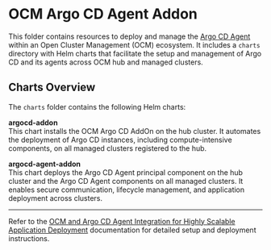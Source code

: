 # OCM Argo CD Agent Addon

This folder contains resources to deploy and manage the
[Argo CD Agent](https://github.com/argoproj-labs/argocd-agent) within an Open Cluster Management (OCM) ecosystem.
It includes a `charts` directory with Helm charts that facilitate the setup and management of Argo CD
and its agents across OCM hub and managed clusters.

## Charts Overview

The `charts` folder contains the following Helm charts:

**argocd-addon**  
This chart installs the OCM Argo CD AddOn on the hub cluster.
It automates the deployment of Argo CD instances,
including compute-intensive components, on all managed clusters registered to the hub.

**argocd-agent-addon**  
This chart deploys the Argo CD Agent principal component on the hub cluster
and the Argo CD Agent components on all managed clusters.
It enables secure communication, lifecycle management, and application deployment across clusters.

---

Refer to the
[OCM and Argo CD Agent Integration for Highly Scalable Application Deployment](https://github.com/open-cluster-management-io/ocm/tree/main/solutions/argocd-agent)
documentation for detailed setup and deployment instructions.
